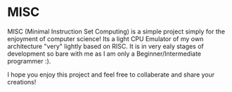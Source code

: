 # MISC
MISC (Minimal Instruction Set Computing) is a simple project simply for the enjoyment of computer science! Its a light CPU Emulator of my own architecture "very" lightly based on RISC. It is in very ealy stages of development so bare with me as I am only a Beginner/Intermediate programmer :).

I hope you enjoy this project and feel free to collaberate and share your creations!

